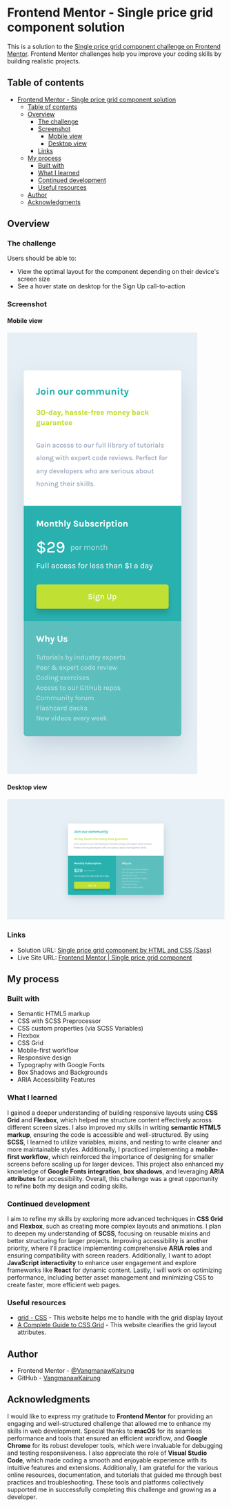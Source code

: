 # Frontend Mentor - Single price grid component solution

This is a solution to the [Single price grid component challenge on Frontend Mentor](https://www.frontendmentor.io/challenges/single-price-grid-component-5ce41129d0ff452fec5abbbc). Frontend Mentor challenges help you improve your coding skills by building realistic projects.

## Table of contents

- [Frontend Mentor - Single price grid component solution](#frontend-mentor---single-price-grid-component-solution)
  - [Table of contents](#table-of-contents)
  - [Overview](#overview)
    - [The challenge](#the-challenge)
    - [Screenshot](#screenshot)
      - [Mobile view](#mobile-view)
      - [Desktop view](#desktop-view)
    - [Links](#links)
  - [My process](#my-process)
    - [Built with](#built-with)
    - [What I learned](#what-i-learned)
    - [Continued development](#continued-development)
    - [Useful resources](#useful-resources)
  - [Author](#author)
  - [Acknowledgments](#acknowledgments)

## Overview

### The challenge

Users should be able to:

- View the optimal layout for the component depending on their device's screen size
- See a hover state on desktop for the Sign Up call-to-action

### Screenshot

#### Mobile view

![](./sources/screenshots/Mobile%20view.png)

#### Desktop view

![](./sources/screenshots/Desktop%20view.png)

### Links

- Solution URL: [Single price grid component by HTML and CSS (Sass)](https://www.frontendmentor.io/solutions/single-price-grid-component-by-html-and-css-sass-gsxds9LXCw)
- Live Site URL: [Frontend Mentor | Single price grid component](https://vangmanawkairung.github.io/Frontend-Mentor_single-price-grid-component/)

## My process

### Built with

- Semantic HTML5 markup
- CSS with SCSS Preprocessor
- CSS custom properties (via SCSS Variables)
- Flexbox
- CSS Grid
- Mobile-first workflow
- Responsive design
- Typography with Google Fonts
- Box Shadows and Backgrounds
- ARIA Accessibility Features

### What I learned

I gained a deeper understanding of building responsive layouts using **CSS Grid** and **Flexbox**, which helped me structure content effectively across different screen sizes. I also improved my skills in writing **semantic HTML5 markup**, ensuring the code is accessible and well-structured. By using **SCSS**, I learned to utilize variables, mixins, and nesting to write cleaner and more maintainable styles. Additionally, I practiced implementing a **mobile-first workflow**, which reinforced the importance of designing for smaller screens before scaling up for larger devices. This project also enhanced my knowledge of **Google Fonts integration**, **box shadows**, and leveraging **ARIA attributes** for accessibility. Overall, this challenge was a great opportunity to refine both my design and coding skills.

### Continued development

I aim to refine my skills by exploring more advanced techniques in **CSS Grid** and **Flexbox**, such as creating more complex layouts and animations. I plan to deepen my understanding of **SCSS**, focusing on reusable mixins and better structuring for larger projects. Improving accessibility is another priority, where I'll practice implementing comprehensive **ARIA roles** and ensuring compatibility with screen readers. Additionally, I want to adopt **JavaScript interactivity** to enhance user engagement and explore frameworks like **React** for dynamic content. Lastly, I will work on optimizing performance, including better asset management and minimizing CSS to create faster, more efficient web pages.

### Useful resources

- [grid - CSS](https://developer.mozilla.org/en-US/docs/Web/CSS/grid) - This website helps me to handle with the grid display layout
- [A Complete Guide to CSS Grid](https://css-tricks.com/snippets/css/complete-guide-grid/) - This website clearifies the grid layout attributes.

## Author

- Frontend Mentor - [@VangmanawKairung](https://www.frontendmentor.io/profile/VangmanawKairung)
- GitHub - [VangmanawKairung](https://github.com/VangmanawKairung)

## Acknowledgments

I would like to express my gratitude to **Frontend Mentor** for providing an engaging and well-structured challenge that allowed me to enhance my skills in web development. Special thanks to **macOS** for its seamless performance and tools that ensured an efficient workflow, and **Google Chrome** for its robust developer tools, which were invaluable for debugging and testing responsiveness. I also appreciate the role of **Visual Studio Code**, which made coding a smooth and enjoyable experience with its intuitive features and extensions. Additionally, I am grateful for the various online resources, documentation, and tutorials that guided me through best practices and troubleshooting. These tools and platforms collectively supported me in successfully completing this challenge and growing as a developer.
